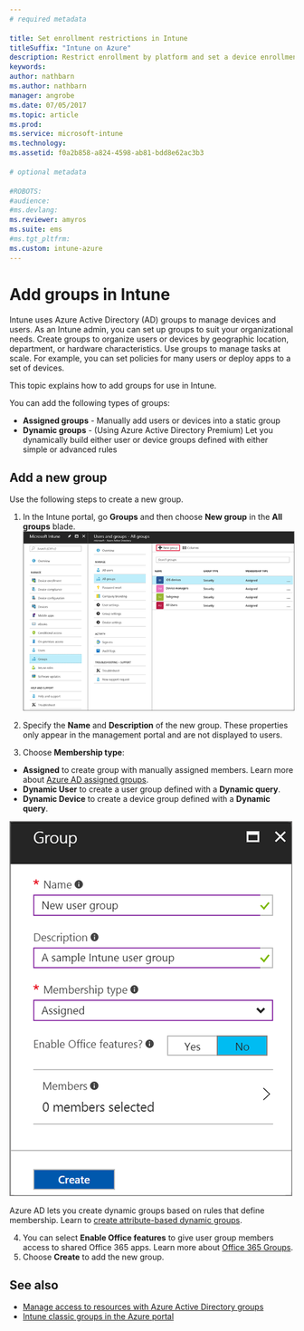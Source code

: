 ```yaml
---
# required metadata

title: Set enrollment restrictions in Intune
titleSuffix: "Intune on Azure"
description: Restrict enrollment by platform and set a device enrollment limit in Intune. "
keywords:
author: nathbarn
ms.author: nathbarn
manager: angrobe
ms.date: 07/05/2017
ms.topic: article
ms.prod:
ms.service: microsoft-intune
ms.technology:
ms.assetid: f0a2b858-a824-4598-ab81-bdd8e62ac3b3

# optional metadata

#ROBOTS:
#audience:
#ms.devlang:
ms.reviewer: amyros
ms.suite: ems
#ms.tgt_pltfrm:
ms.custom: intune-azure
---
```


# Add groups in Intune
Intune uses Azure Active Directory (AD) groups to manage devices and users. As an Intune admin, you can set up groups to suit your organizational needs. Create groups to organize users or devices by geographic location, department, or hardware characteristics. Use groups to manage tasks at scale. For example, you can set policies for many users or  deploy apps to a set of devices.

This topic explains how to add groups for use in Intune.

You can add the following types of groups:
- **Assigned groups** - Manually add users or devices into a static group
- **Dynamic groups** - (Using Azure Active Directory Premium) Let you dynamically build either user or device groups defined with either simple or advanced rules

## Add a new group

Use the following steps to create a new group.
1. In the Intune portal, go **Groups** and then choose **New group** in the **All groups** blade.
  ![Screenshot of the Intune portal with New Group selected](./media/groups-add-new.png)
2. Specify the **Name** and **Description** of the new group. These properties only appear in the management portal and are not displayed to users.

3. Choose **Membership type**:
  - **Assigned** to create group with manually assigned members. Learn more about [Azure AD assigned groups](https://docs.microsoft.com/azure/active-directory/active-directory-groups-create-azure-portal).
  - **Dynamic User** to create a user group defined with a **Dynamic query**.
  - **Dynamic Device** to create a device group defined with a **Dynamic query**.

  ![Screenshot of Intune group properties with Name, Description, Membership type, Enable Office features, and Members](./media/groups-add-properties.png)

  Azure AD lets you create dynamic groups based on rules that define membership. Learn to [create attribute-based dynamic groups](https://docs.microsoft.com/azure/active-directory/active-directory-groups-dynamic-membership-azure-portal).

4. You can select **Enable Office features** to give user group members access to shared Office 365 apps. Learn more about [Office 365 Groups](https://support.office.com/article/Learn-about-Office-365-groups-b565caa1-5c40-40ef-9915-60fdb2d97fa2).
5. Choose **Create** to add the new group.

## See also
- [Manage access to resources with Azure Active Directory groups](https://docs.microsoft.com/azure/active-directory/active-directory-manage-groups)
- [Intune classic groups in the Azure portal](groups-get-started.md)

